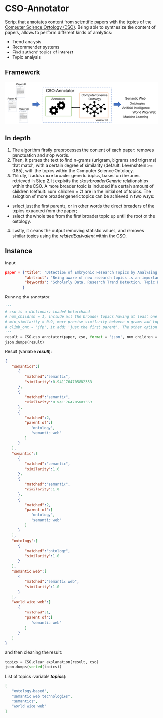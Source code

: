 # CSO-Annotator

Script that annotates content from scientific papers with the topics of the [Computer Science Ontology (CSO)](https://cso.kmi.open.ac.uk). Being able to synthesize the content of papers, allows to perform different kinds of analytics:
* Trend analysis
* Recommender systems
* Find authors’ topics of interest
* Topic analysis

## Framework
![Framework of CSO Annotator](/pics/framework.png "Framework of CSO Annotator")

## In depth
1. The algorithm firstly preprocesses the content of each paper: removes punctuation and stop words.
2. Then, it parses the text to find n-grams (unigram, bigrams and trigrams) that match, with a certain degree of similarity (default: Levenshtein >= 0.85), with the topics within the Computer Science Ontology.
3. Thirdly, it adds more broader generic topics, based on the ones retrieved in Step 2. It exploits the _skos:broaderGeneric_ relationships within the CSO. A more broader topic is included if a certain amount of children (default: num_children = 2) are in the initial set of topics. The selcgtion of more broader generic topics can be achieved in two ways:
  * select just the first parents, or in other words the direct broaders of the topics extracted from the paper;
  * select the whole tree from the first broader topic up until the root of the ontology.
4. Lastly, it cleans the output removing statistic values, and removes similar topics using the _relatedEquivalent_ within the CSO.

## Instance
Input:
```json
paper = {"title": "Detection of Embryonic Research Topics by Analysing Semantic Topic Networks",
         "abstract": "Being aware of new research topics is an important asset for anybody involved in the research environment, including researchers, academic publishers and institutional funding bodies. In recent years, the amount of scholarly data available on the web has increased steadily, allowing the development of several approaches for detecting emerging research topics and assessing their trends. However, current methods focus on the detection of topics which are already associated with a label or a substantial number of documents. In this paper, we address instead the issue of detecting embryonic topics, which do not possess these characteristics yet. We suggest that it is possible to forecast the emergence of novel research topics even at such early stage and demonstrate that the emergence of a new topic can be anticipated by analysing the dynamics of pre-existing topics. We present an approach to evaluate such dynamics and an experiment on a sample of 3 million research papers, which confirms our hypothesis. In particular, we found that the pace of collaboration in sub-graphs of topics that will give rise to novel topics is significantly higher than the one in the control group.",
         "keywords": "Scholarly Data, Research Trend Detection, Topic Emergence Detection, Topic Discovery, Semantic Web, Ontology"
        }
```

Running the annotator:
```python
'''
# cso is a dictionary loaded beforehand
# num_children = 1, include all the broader topics having at least one child topic matched in the paper
# min_similarity = 0.9, more precise similarity between n-grams and topics has been requested
# climb_ont = 'jfp', it adds 'just the first parent'. The other option available is 'wt' as it adds the whole tree up until the root. 
'''
result = CSO.cso_annotator(paper, cso, format = 'json', num_children = 1, min_similarity=0.9, climb_ont='jfp')
json.dumps(result)
```
Result (variable **_result_**):
```json
{  
   "semantics":[  
      {  
         "matched":"semantic",
         "similarity":0.9411764705882353
      },
      {  
         "matched":"semantic",
         "similarity":0.9411764705882353
      },
      {  
         "matched":2,
         "parent of":[  
            "ontology",
            "semantic web"
         ]
      }
   ],
   "semantic":[  
      {  
         "matched":"semantic",
         "similarity":1.0
      },
      {  
         "matched":"semantic",
         "similarity":1.0
      },
      {  
         "matched":2,
         "parent of":[  
            "ontology",
            "semantic web"
         ]
      }
   ],
   "ontology":[  
      {  
         "matched":"ontology",
         "similarity":1.0
      }
   ],
   "semantic web":[  
      {  
         "matched":"semantic web",
         "similarity":1.0
      }
   ],
   "world wide web":[  
      {  
         "matched":1,
         "parent of":[  
            "semantic web"
         ]
      }
   ]
}
```

and then cleaning the result:
```python
topics = CSO.clear_explanation(result, cso)
json.dumps(sorted(topics))
```

List of topics (variable **_topics_**):
```json
[  
   "ontology-based",
   "semantic web technologies",
   "semantics",
   "world wide web"
]
```